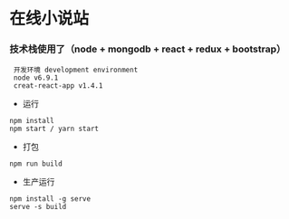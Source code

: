 # 在线小说站
### 技术栈使用了（node + mongodb + react + redux + bootstrap）
```
 开发环境 development environment
 node v6.9.1
 creat-react-app v1.4.1
```
- 运行
```
npm install
npm start / yarn start
```
- 打包
```
npm run build
``` 

- 生产运行
```
npm install -g serve
serve -s build
```